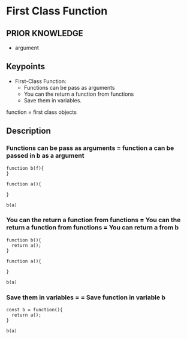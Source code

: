 # First Class Function

## PRIOR KNOWLEDGE
- argument

## Keypoints
- First-Class Function: 
  - Functions can be pass as arguments
  - You can the return a function from functions
  - Save them in variables.

function = first class objects

## Description
### Functions can be pass as arguments   = function a can be passed in b as a argument
```
function b(f){
}

function a(){

}

b(a)
```

### You can the return a function from functions = You can the return a function from functions = You can return a from b
```
function b(){
  return a();
}

function a(){

}

b(a)
```


### Save them in variables = = Save function in variable b
```
const b = function(){ 
  return a();
}

b(a)
```
